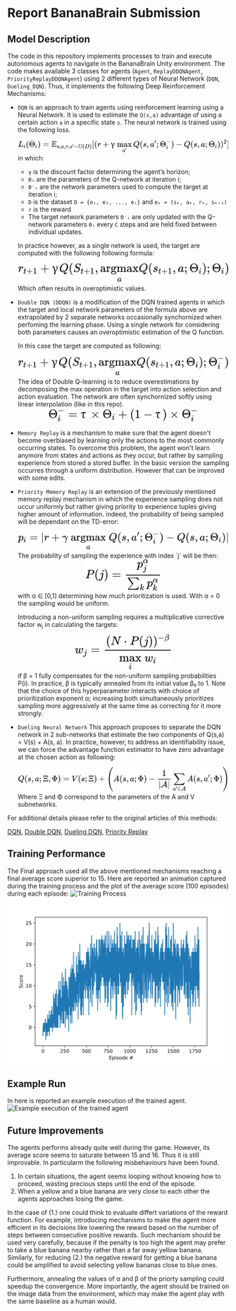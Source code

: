 # Report BananaBrain Submission

## **Model Description**
The code in this repository implements processes to train and execute autonomous agents to navigate in the BananaBrain Unity environment.
The code makes available 3 classes for agents (`Agent`, `ReplayDDQNAgent`, `PriorityReplayDDQNAgent`) using 2 different types of Neural Network (`DQN`, `Dueling_DQN`). Thus, it implements the following Deep Reinforcement Mechanisms:

- `DQN` is an approach to train agents using reinforcement learning using a Neural Network. It is used to estimate the `Q(s,a)` advantage of using a certain action `a` in a specific state `s`. The neural network is trained using the following loss.<div align="center"><img style="background: white;" src="./assets/formulas/gxiczXoKT3.svg"></div> in which:
    - <code>γ</code> is the discount factor determining the agent’s horizon;
    - <code>Θᵢ</code> are the parameters of the Q-network at iteration i;
    - <code>Θ⁻ᵢ</code> are the network parameters used to compute the target at iteration i;
    - <code>D</code> is the dataset <code>D = {e₁, e₂, ..., eₜ}</code> and <code>eₖ = (sₖ, aₖ, rₖ, sₖ₊₁)</code>
    - <code>r</code> is the reward
    - The target network parameters <code>Θ⁻ᵢ</code> are only updated with the Q-network parameters <code>Θᵢ</code> every <code>C</code> steps and are held fixed between individual updates.
    <!-- $$ 
    L_i(\Theta_i) = \mathbb{E}_{s,a,r,s' \sim \mathbb{U}(D)} [(r + \gamma\max_{a'}Q(s,a';Θ_i^{-}) - Q(s,a; Θ_i))^2]
    $$ --> 
    In practice however, as a single network is used, the target are computed with the following following formula:
    <!-- $
    r_{t+1} + γQ(S_{t+1}, \underset{a} {\mathrm{argmax}} Q(s_{t+1},a;Θ_i);Θ_i)
    $ -->
    <div align="center"><img style="background: white;" src="./assets/formulas/ClrjitGl3B.svg"></div>
    Which often results in overoptimistic values.

- `Double DQN (DDQN)` is a modification of the DQN trained agents in which the target and local network parameters of the formula above are extrapolated by 2 separate networks occasionally synchornized when perfoming the learning phase. Using a single network for considering both parameters causes an overoptimistic estimation of the Q function. 

    In this case the target are computed as following:

    <!-- $ r_{t+1} + γQ(S_{t+1}, \underset{a} {\mathrm{argmax}} Q(s_{t+1},a;Θ_i);Θ^{-}_i) $ -->
    <div align="center"><img style="background: white;" src="./assets/formulas/yUOfwqdxnl.svg"></div>
    The idea of Double Q-learning is to reduce overestimations by decomposing the max operation in the target into action selection and action evaluation. The network are often synchornized softly using linear interpolation (like in this repo).
    <!-- $$
    Θ^{-}_i = τ × Θ_i + (1 - τ) × Θ^{-}_i
    $$ --> 
    <div align="center"><img style="background: white;" src="./assets/formulas/Eu3SWgwtER.svg"></div>

- `Memory Replay` is a mechanism to make sure that the agent doesn't become overbiased by learning only the actions to the most commonly occurring states. To overcome this problem, the agent won't learn anymore from states and actions as they occur, but rather by sampling experience from stored a stored buffer. In the basic version the sampling occurres through a uniform distribution. However that can be improved with some edits.
  
- `Priority Memory Replay` is an extension of the previously mentioned memory replay mechanism in which the experience sampling does not uccur uniformly but rather giving priority to experience tuples giving higher amount of information. indeed, the probability of being sampled will be dependant on the TD-error:
  <!-- $$
  p_i = |r + \gamma~\underset{a} {\mathrm{argmax}}~Q(s,a';Θ_i^{-}) - Q(s,a; Θ_i)| 
  $$ --> 
  
  <div align="center"><img style="background: white;" src="./assets/formulas/uD3OUxwwjF.svg"></div>
  The probability of sampling the experience with index `j` will be then:
  <!-- $$
  P(j) = \frac{p_j^\alpha}{\sum_k{p_k^\alpha}}
  $$ --> 
  <div align="center"><img style="background: white;" src="./assets/formulas/TlpDRXodU7.svg"></div>
  with α ∈ [0,1] determining how much prioritization is used. With α = 0 the sampling would be uniform.

  Introducing a non-uniform sampling requires a multiplicative corrective factor wⱼ in calculating the targets:
  <!-- $$
  w_j = \frac{(N \cdot P(j))^{-\beta}}{\underset{i} {\mathrm{max}}~w_i}
  $$ --> 
  <div align="center"><img style="background: white;" src="./assets/formulas/4I6qXA89LM.svg"></div>
  if β = 1 fully compensates for the non-uniform sampling probabilities P(i). In practice, β is typically annealed from its initial value β₀ to 1. Note that the choice of this hyperparameter interacts with choice of prioritization exponent α; increasing both simultaneously prioritizes sampling more aggressively at the same time as correcting for it more strongly.

- `Dueling Neural Network` This approach proposes to separate the DQN network in 2 sub-networks that estimate the two components of Q(s,a) = V(s) + A(s, a).
  In practice, however, to address an identifiability issue, we can force the advantage function estimator to have zero advantage at the chosen action as following:
  <!-- $$
  Q(s,a;\Xi,\Phi) = V(s; \Xi) + \left(A(s,a;\Phi) - \frac{1}{|\mathcal{A}|}\sum_{a'\in\mathcal{A}}A(s,a';\Phi)\right)
  $$ --> 
  <div align="center" style="background: white;"><img style="background: white;" src="./assets/formulas/H4F2fR8eTy.svg"></div>
  Where Ξ and Φ correspond to the parameters of the A and V subnetworks.

For additional details please refer to the original articles of this methods:

[DQN](https://storage.googleapis.com/deepmind-media/dqn/DQNNaturePaper.pdf), [Double DQN](https://arxiv.org/abs/1509.06461), [Dueling DQN](https://arxiv.org/abs/1511.06581), [Priority Replay](https://arxiv.org/abs/1511.05952)
## **Training Performance**
The Final approach used all the above mentioned mechanisms reaching a final average score superior to 15. Here are reported an animation captured during the training process and the plot of the average score (100 episodes) during each episode:
![Training Process](./assets/training.gif)
![Training Score averaged](./assets/figs/trained_model.svg)
## **Example Run**
In here is reported an example execution of the trained agent.
![Example execution of the trained agent](./assets/example-run.gif)

## **Future Improvements**

The agents performs already quite well during the game. However, its average score seems to saturate between 15 and 16. Thus it is still improvable. In particularm the following misbehaviours have been found.
1. In certain situations, the agent seems looping without knowing how to proceed, wasting precious steps until the end of the episode.  
2. When a yellow and a blue banana are very close to each other the agents approaches losing the game.


In the case of (1.) one could think to evaluate differt variations of the reward function. For example, introducing mechanisms to make the agent more efficient in its decisions like lowering the reward based on the number of steps between consecutive positive rewards. Such mechanism should be used very carefully, because if the penalty is too high the agent may prefer to take a blue banana nearby rather than a far away yellow banana.
Similarly, for reducing (2.) the negative reward for getting a blue banana could be amplified to avoid selecting yellow bananas close to blue ones.

Furthermore, annealing the values of α and β of the priorty sampling could speedup the convergence.
More importantly, the agent should be trained on the image data from the environment, which may make the agent play with the same baseline as a human would.

